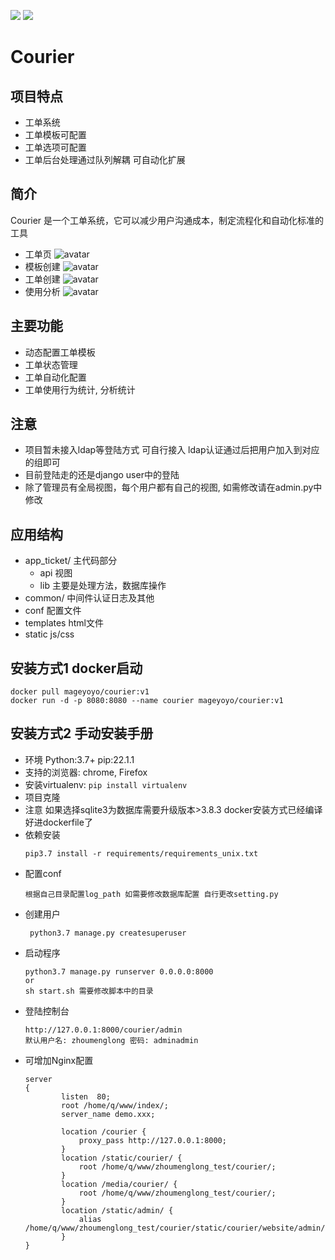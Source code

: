 ![](https://img.shields.io/github/languages/code-size/menglong81/courier.svg)
![](https://img.shields.io/badge/createby-menglong81-green)
# Courier

## 项目特点
 * 工单系统
 * 工单模板可配置
 * 工单选项可配置
 * 工单后台处理通过队列解耦 可自动化扩展

## 简介

Courier 是一个工单系统，它可以减少用户沟通成本，制定流程化和自动化标准的工具
* 工单页
![avatar](http://rcyc0zoae.bkt.gdipper.com/WechatIMG471.png)
* 模板创建
![avatar](http://rcyc0zoae.bkt.gdipper.com/WechatIMG475.png)
* 工单创建
![avatar](http://rcyc0zoae.bkt.gdipper.com/WechatIMG476.png)
* 使用分析
![avatar](http://rcyc0zoae.bkt.gdipper.com/WechatIMG474.png)

## 主要功能
* 动态配置工单模板
* 工单状态管理
* 工单自动化配置
* 工单使用行为统计, 分析统计

## 注意
* 项目暂未接入ldap等登陆方式 可自行接入 ldap认证通过后把用户加入到对应的组即可
* 目前登陆走的还是django user中的登陆
* 除了管理员有全局视图，每个用户都有自己的视图, 如需修改请在admin.py中修改

## 应用结构

* app_ticket/
	主代码部分
	* api 视图
	* lib 主要是处理方法，数据库操作
* common/
    中间件认证日志及其他
* conf
    配置文件
* templates
    html文件
* static
    js/css

## 安装方式1 docker启动 
   ```
   docker pull mageyoyo/courier:v1 
   docker run -d -p 8080:8080 --name courier mageyoyo/courier:v1 
   ```
## 安装方式2 手动安装手册
* 环境 Python:3.7+  pip:22.1.1
* 支持的浏览器: chrome, Firefox
* 安装virtualenv: `pip install virtualenv`
* 项目克隆
* 注意 如果选择sqlite3为数据库需要升级版本>3.8.3 docker安装方式已经编译好进dockerfile了
* 依赖安装
    ```
    pip3.7 install -r requirements/requirements_unix.txt
    ```
* 配置conf 
    ```
    根据自己目录配置log_path 如需要修改数据库配置 自行更改setting.py
    ```
* 创建用户
    ```
     python3.7 manage.py createsuperuser
    ```
* 启动程序
    ```
    python3.7 manage.py runserver 0.0.0.0:8000
    or
    sh start.sh 需要修改脚本中的目录
    ```
* 登陆控制台
    ```
    http://127.0.0.1:8000/courier/admin
    默认用户名: zhoumenglong 密码: adminadmin
    ```
* 可增加Nginx配置
    ```
    server
    {
            listen  80;
            root /home/q/www/index/;
            server_name demo.xxx;

            location /courier {
                proxy_pass http://127.0.0.1:8000;
            }
            location /static/courier/ {
		        root /home/q/www/zhoumenglong_test/courier/;
            }
            location /media/courier/ {
		        root /home/q/www/zhoumenglong_test/courier/;
            }
            location /static/admin/ {
		        alias /home/q/www/zhoumenglong_test/courier/static/courier/website/admin/;
            }
    }
    ```
   